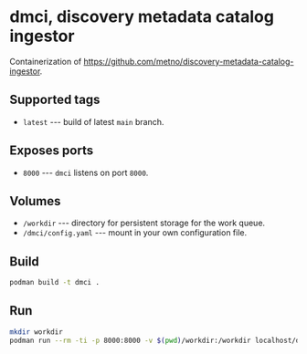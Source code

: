 # dmci, discovery metadata catalog ingestor

Containerization of https://github.com/metno/discovery-metadata-catalog-ingestor.

## Supported tags

* `latest` --- build of latest `main` branch.

## Exposes ports

* `8000` --- `dmci` listens on port `8000`.

## Volumes

* `/workdir` --- directory for persistent storage for the work queue.
* `/dmci/config.yaml` --- mount in your own configuration file.

## Build

```bash
podman build -t dmci .
```

## Run

```bash
mkdir workdir
podman run --rm -ti -p 8000:8000 -v $(pwd)/workdir:/workdir localhost/dmci:latest
```

